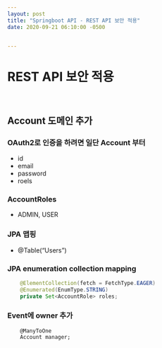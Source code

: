```yaml
---
layout: post
title: "Springboot API - REST API 보안 적용"
date: 2020-09-21 06:10:00 -0500


---
```




# REST API 보안 적용

<br/>

## Account 도메인 추가

### OAuth2로 인증을 하려면 일단 Account 부터
- id
- email
- password
- roels

### AccountRoles
- ADMIN, USER

### JPA 맵핑
- @Table(“Users”)

### JPA enumeration collection mapping

```java
    @ElementCollection(fetch = FetchType.EAGER)
    @Enumerated(EnumType.STRING)
    private Set<AccountRole> roles;
```

### Event에 owner 추가

```
    @ManyToOne
    Account manager;
```

